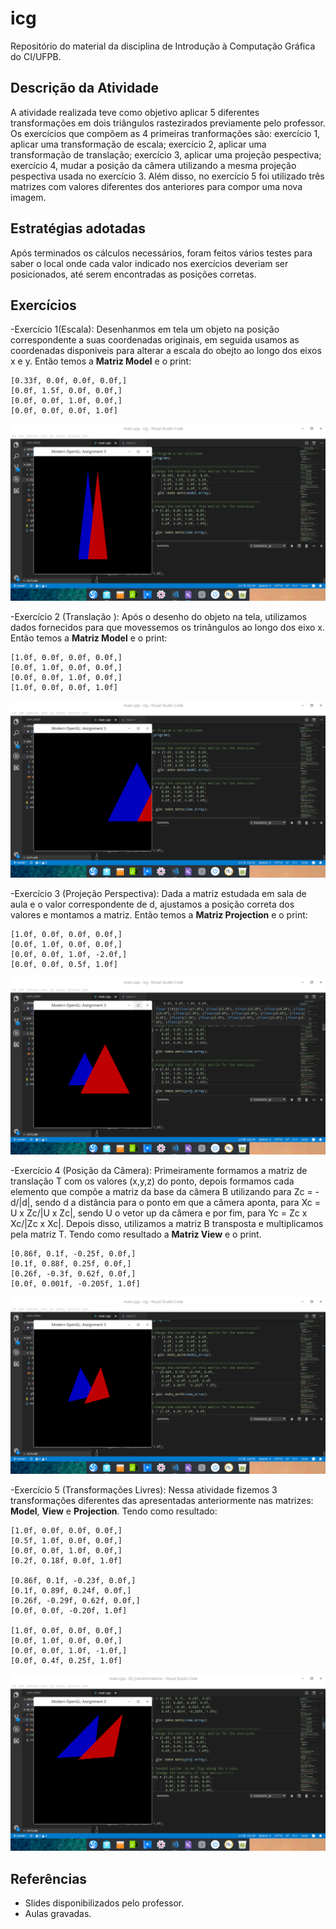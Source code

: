 # icg
Repositório do material da disciplina de Introdução à Computação Gráfica do CI/UFPB.

## Descrição da Atividade
A atividade realizada teve como objetivo aplicar 5 diferentes transformações em dois triângulos rastezirados previamente pelo professor. Os exercícios que compõem as 4 primeiras tranformações são: exercício 1, aplicar uma transformação de escala; exercício 2, aplicar uma transformação de translação; exercício 3, aplicar uma   projeção pespectiva; exercício 4, mudar a posição da câmera utilizando a mesma projeção pespectiva usada no exercício 3. Além disso, no exercício 5 foi utilizado três matrizes com valores diferentes dos anteriores para compor uma nova imagem.

## Estratégias adotadas
Após terminados os cálculos necessários, foram feitos vários testes para saber o local onde cada valor indicado nos exercícios deveriam ser posicionados, até serem encontradas as posições corretas.

## Exercícios
   -Exercício 1(Escala): Desenhanmos em tela um objeto na posição correspondente a suas coordenadas originais, em seguida usamos as coordenadas disponiveis para alterar a escala     do obejto ao longo dos eixos x e y. Então temos a **Matriz Model** e o print: 

    [0.33f, 0.0f, 0.0f, 0.0f,]
    [0.0f, 1.5f, 0.0f, 0.0f,]
    [0.0f, 0.0f, 1.0f, 0.0f,]
    [0.0f, 0.0f, 0.0f, 1.0f]
   ![exercicio1](https://github.com/matheusces/atividade1ICG/blob/master/exer1Print.png)

   -Exercício 2 (Translação ): Após o desenho do objeto na tela, utilizamos dados fornecidos para que movessemos os trinângulos ao longo dos eixo x. Então temos a **Matriz           Model** e o print:

    [1.0f, 0.0f, 0.0f, 0.0f,]
    [0.0f, 1.0f, 0.0f, 0.0f,]
    [0.0f, 0.0f, 1.0f, 0.0f,]
    [1.0f, 0.0f, 0.0f, 1.0f]
   ![exercicio2](https://github.com/matheusces/atividade1ICG/blob/master/exer2Print.png)

   -Exercício 3 (Projeção Perspectiva): Dada a matriz estudada em sala de aula e o valor correspondente de d, ajustamos a posição correta dos valores e montamos a matriz. Então     temos a **Matriz Projection** e o print:

    [1.0f, 0.0f, 0.0f, 0.0f,]
    [0.0f, 1.0f, 0.0f, 0.0f,]
    [0.0f, 0.0f, 1.0f, -2.0f,]
    [0.0f, 0.0f, 0.5f, 1.0f]
   ![exercicio3](https://github.com/matheusces/atividade1ICG/blob/master/exer3Print.png)

   -Exercício 4 (Posição da Câmera): Primeiramente formamos a matriz de translação T com os valores (x,y,z) do ponto, depois formamos cada elemento que compõe a matriz da base       da câmera B utilizando para Zc = -d/|d|, sendo d a distância para o ponto em que a câmera aponta, para Xc = U x Zc/|U x Zc|, sendo U o vetor up da câmera e por fim, para Yc     = Zc x Xc/|Zc x Xc|. Depois disso, utilizamos a matriz B transposta e multiplicamos pela matriz T. Tendo como resultado a **Matriz View** e o print.      

    [0.86f, 0.1f, -0.25f, 0.0f,]
    [0.1f, 0.88f, 0.25f, 0.0f,]
    [0.26f, -0.3f, 0.62f, 0.0f,]
    [0.0f, 0.001f, -0.205f, 1.0f]
![exercicio4](https://github.com/matheusces/atividade1ICG/blob/master/exer4Print.png)

   -Exercício 5 (Transformações Livres): Nessa atividade fizemos 3 transformações diferentes das apresentadas anteriormente nas matrizes: **Model**, **View** e **Projection**.       Tendo como resultado:

    [1.0f, 0.0f, 0.0f, 0.0f,]
    [0.5f, 1.0f, 0.0f, 0.0f,]
    [0.0f, 0.0f, 1.0f, 0.0f,]
    [0.2f, 0.18f, 0.0f, 1.0f]

    [0.86f, 0.1f, -0.23f, 0.0f,]
    [0.1f, 0.89f, 0.24f, 0.0f,]
    [0.26f, -0.29f, 0.62f, 0.0f,]
    [0.0f, 0.0f, -0.20f, 1.0f]

    [1.0f, 0.0f, 0.0f, 0.0f,]
    [0.0f, 1.0f, 0.0f, 0.0f,]
    [0.0f, 0.0f, 1.0f, -1.0f,]
    [0.0f, 0.4f, 0.25f, 1.0f]
   ![exercicio5](https://github.com/matheusces/atividade1ICG/blob/master/exer5Print.png)
   
## Referências
   - Slides disponibilizados pelo professor.
   - Aulas gravadas.
